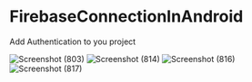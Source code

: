 # FirebaseConnectionInAndroid
Add Authentication to you project

![Screenshot (803)](https://user-images.githubusercontent.com/92642692/221288001-c67497de-0539-456f-a15b-5b97a17ad92f.png)
![Screenshot (814)](https://user-images.githubusercontent.com/92642692/221288006-f172651d-4f8b-4d0e-9204-bb3bb22835e8.png)
![Screenshot (816)](https://user-images.githubusercontent.com/92642692/221288014-806ea2c6-6923-4921-9c06-801248850228.png)
![Screenshot (817)](https://user-images.githubusercontent.com/92642692/221288021-bb89d576-0610-4f91-9181-3b3b2b5ecac7.png)
